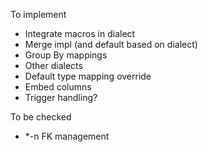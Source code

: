 To implement
* Integrate macros in dialect
* Merge impl (and default based on dialect)
* Group By mappings
* Other dialects
* Default type mapping override
* Embed columns
* Trigger handling?

To be checked
* *-n FK management
